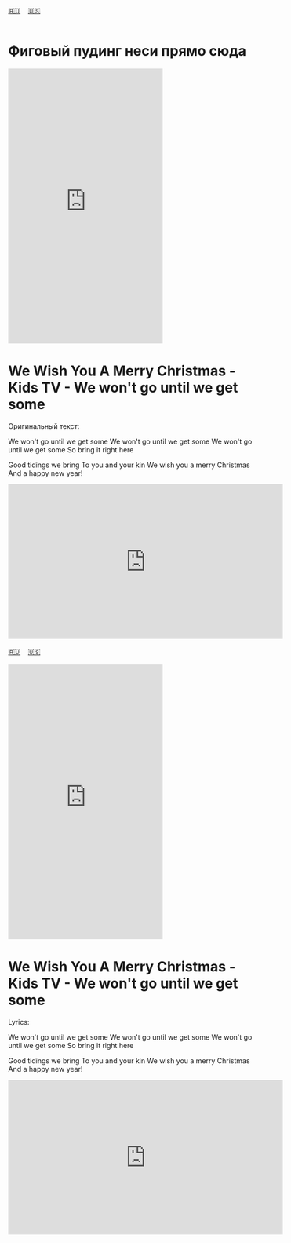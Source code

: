 <span id="ru"><a href='#ru'>🇷🇺</a> &nbsp;&nbsp;&nbsp;<a href='#en'>🇺🇸</a> &nbsp;&nbsp;&nbsp;</span><br><br>
# Фиговый пудинг неси прямо сюда
<iframe width="315" height="560" src="https://www.youtube.com/embed/5lAMSOk9S-c" frameborder="0" allow="accelerometer; autoplay; clipboard-write; encrypted-media; gyroscope; picture-in-picture; web-share"allowfullscreen></iframe>

# We Wish You A Merry Christmas - Kids TV - We won't go until we get some


Оригинальный текст:

We won't go until we get some
We won't go until we get some
We won't go until we get some
So bring it right here

Good tidings we bring
To you and your kin
We wish you a merry Christmas
And a happy new year!


<iframe width="560" height="315" src="https://www.youtube.com/embed/MlO5zufzS2o" title="player" frameborder="0" allow="accelerometer; autoplay; clipboard-write; encrypted-media; gyroscope; picture-in-picture; web-share" referrerpolicy="strict-origin-when-cross-origin" allowfullscreen></iframe>
<br><br>
<span id="en"><a href='#ru'>🇷🇺</a> &nbsp;&nbsp;&nbsp;<a href='#en'>🇺🇸</a> &nbsp;&nbsp;&nbsp;</span><br><br>

<iframe width="315" height="560" src="https://www.youtube.com/embed/h9_GgK9eue4" frameborder="0" allow="accelerometer; autoplay; clipboard-write; encrypted-media; gyroscope; picture-in-picture; web-share"allowfullscreen></iframe>

# We Wish You A Merry Christmas - Kids TV - We won't go until we get some

Lyrics:

We won't go until we get some
We won't go until we get some
We won't go until we get some
So bring it right here

Good tidings we bring
To you and your kin
We wish you a merry Christmas
And a happy new year!


<iframe width="560" height="315" src="https://www.youtube.com/embed/MlO5zufzS2o" title="player" frameborder="0" allow="accelerometer; autoplay; clipboard-write; encrypted-media; gyroscope; picture-in-picture; web-share" referrerpolicy="strict-origin-when-cross-origin" allowfullscreen></iframe>
<br><br>
